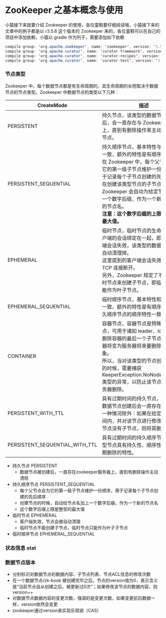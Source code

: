 # ZooKeeper 之基本概念与使用

小猿接下来就要介绍 Zookeeper 的使用，各位童鞋要仔细阅读哦，小猿接下来的文章中的例子都是以 r3.5.8 这个版本的 Zookeeper 来的，各位童鞋可以在自己的项目中添加依赖，小猿以 gradle 作为列子，需要添加如下依赖

```java
compile group: 'org.apache.zookeeper', name: 'zookeeper', version: '3.5.8'
compile group: 'org.apache.curator', name: 'curator-framework', version: '2.12.0'
compile group: 'org.apache.curator', name: 'curator-recipes', version: '2.12.0'
compile group: 'org.apache.curator', name: 'curator-test', version: '2.12.0'
```






### 节点类型
Zookeeper 中，每个数据节点都是有生命周期的，其生命周期的长短取决于数据节点的节点类型。Zookeeper 中数据节点的类型以下几种：

| CreateMode                     | 描述                                                         |
| ------------------------------ | ------------------------------------------------------------ |
| PERSISTENT                     | 持久节点，该类型的数据节点被创建后，会一直存在与 Zookeeper 服务器上，直到有删除操作来主动清除这个节点。 |
| PERSISTENT_SEQUENTIAL          | 持久顺序节点，基本特性与持久节点一致，额外的特性是有顺序性。<br>在 Zookeeper 中，每个父节点都会为它的第一级子节点维护一份顺序，用于记录每个子节点创建的先后顺序。<br>在创建该类型节点的子节点的时候，Zookeeper 会自动为给定节点名加上一个数字后缀，作为一个新的、完整的节点名。<br>**注意：这个数字后缀的上限是整型的最大值。** |
| EPHEMERAL                      | 临时节点，临时节点的生命周期和客户端的会话绑定在一起，即如果客户端会话失效，该类型的数据节点会被自动清理掉。<br>这里提到的客户端会话失效，并不是 TCP 连接断开。<br>另外，Zookeeper 规定了不能基于临时节点来创建子节点，即临时节点只能作为叶子节点。 |
| EPHEMERAL_SEQUENTIAL           | 临时顺序节点，基本特性和临时节点一致，额外的特性是有顺序性，与持久顺序节点的顺序特性一致。 |
| CONTAINER                      | 容器节点，容器节点是特殊用途的节点，可用于诸如 leader、lock等等。删除容器的最后一个子节点后，该容器将变为服务器将来要删除的候选对象。<br>所以，当对该类型的节点创建子节点的时候，需要捕获 KeeperException.NoNodeException 类型的异常，以防止该节点已经被服务器删除。 |
| PERSISTENT_WITH_TTL            | 具有过期时间的持久节点，该类型的数据节点创建后会一直存在，但是有一种情况除外：如果在给定的 TTL 时间内，并对该节点进行修改，并且该节点没有子节点，则将其删除。 |
| PERSISTENT_SEQUENTIAL_WITH_TTL | 具有过期时间的持久顺序节点，该类型节点具有持久性、顺序性和 TTL 过期删除的特性。 |



- 持久节点  PERSISTENT
  - 数据节点被创建后，一直存在zookeeper服务器上，直到有删除操作主动清除
- 持久顺序节点  PERSISTENT_SEQUENTIAL
  - 每个父节点会为它的第一级子节点维护一份顺序，用于记录每个子节点创建的先后顺序
  - 创建节点的时候，自动给节点名加上一个数字后缀，作为一个新的节点名
  - 这个数字后缀上限是整型的最大值
- 临时节点  EPHEMERAL
  - 客户端失效，节点会被自动清理
  - 临时节点不能创建子节点，临时节点只能作为叶子子节点
- 临时顺序节点   EPHEMERAL_SEQUENTIAL


###  状态信息 stat



###  数据节点版本
- 分别标识对数据节点的数据内容、子节点列表、节点ACL信息的修改次数
- 在一个数据节点/zk-book 被创建完毕之后，节点的version值为0，表示含义是“当前节点自从创建之后，被更新过0次”；如果修改该节点的数据内容，则version++
- 对数据节点数据内容的变更次数，强调的是变更次数，如果变更前后数据一样，version依然会变更
- zookeeper通过version来实现乐观锁（CAS）
